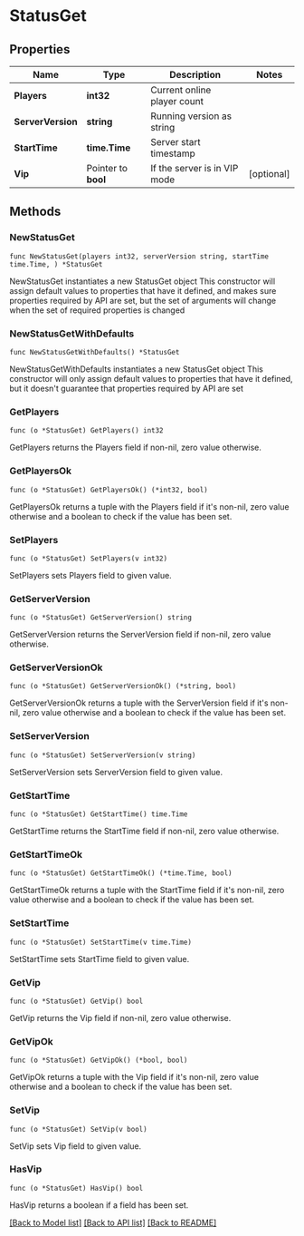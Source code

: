 # StatusGet

## Properties

Name | Type | Description | Notes
------------ | ------------- | ------------- | -------------
**Players** | **int32** | Current online player count | 
**ServerVersion** | **string** | Running version as string | 
**StartTime** | **time.Time** | Server start timestamp | 
**Vip** | Pointer to **bool** | If the server is in VIP mode | [optional] 

## Methods

### NewStatusGet

`func NewStatusGet(players int32, serverVersion string, startTime time.Time, ) *StatusGet`

NewStatusGet instantiates a new StatusGet object
This constructor will assign default values to properties that have it defined,
and makes sure properties required by API are set, but the set of arguments
will change when the set of required properties is changed

### NewStatusGetWithDefaults

`func NewStatusGetWithDefaults() *StatusGet`

NewStatusGetWithDefaults instantiates a new StatusGet object
This constructor will only assign default values to properties that have it defined,
but it doesn't guarantee that properties required by API are set

### GetPlayers

`func (o *StatusGet) GetPlayers() int32`

GetPlayers returns the Players field if non-nil, zero value otherwise.

### GetPlayersOk

`func (o *StatusGet) GetPlayersOk() (*int32, bool)`

GetPlayersOk returns a tuple with the Players field if it's non-nil, zero value otherwise
and a boolean to check if the value has been set.

### SetPlayers

`func (o *StatusGet) SetPlayers(v int32)`

SetPlayers sets Players field to given value.


### GetServerVersion

`func (o *StatusGet) GetServerVersion() string`

GetServerVersion returns the ServerVersion field if non-nil, zero value otherwise.

### GetServerVersionOk

`func (o *StatusGet) GetServerVersionOk() (*string, bool)`

GetServerVersionOk returns a tuple with the ServerVersion field if it's non-nil, zero value otherwise
and a boolean to check if the value has been set.

### SetServerVersion

`func (o *StatusGet) SetServerVersion(v string)`

SetServerVersion sets ServerVersion field to given value.


### GetStartTime

`func (o *StatusGet) GetStartTime() time.Time`

GetStartTime returns the StartTime field if non-nil, zero value otherwise.

### GetStartTimeOk

`func (o *StatusGet) GetStartTimeOk() (*time.Time, bool)`

GetStartTimeOk returns a tuple with the StartTime field if it's non-nil, zero value otherwise
and a boolean to check if the value has been set.

### SetStartTime

`func (o *StatusGet) SetStartTime(v time.Time)`

SetStartTime sets StartTime field to given value.


### GetVip

`func (o *StatusGet) GetVip() bool`

GetVip returns the Vip field if non-nil, zero value otherwise.

### GetVipOk

`func (o *StatusGet) GetVipOk() (*bool, bool)`

GetVipOk returns a tuple with the Vip field if it's non-nil, zero value otherwise
and a boolean to check if the value has been set.

### SetVip

`func (o *StatusGet) SetVip(v bool)`

SetVip sets Vip field to given value.

### HasVip

`func (o *StatusGet) HasVip() bool`

HasVip returns a boolean if a field has been set.


[[Back to Model list]](../README.md#documentation-for-models) [[Back to API list]](../README.md#documentation-for-api-endpoints) [[Back to README]](../README.md)


